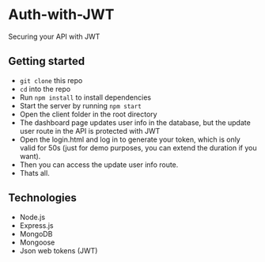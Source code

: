 # Auth-with-JWT
Securing your API with JWT

## Getting started
- `git clone` this repo
- `cd` into the repo
- Run `npm install` to install dependencies
- Start the server by running `npm start`
- Open the client folder in the root directory
- The dashboard page updates user info in the database, but the update user route in the API is protected with JWT
- Open the login.html and log in to generate your token, which is only valid for 50s (just for demo purposes, you can 
extend the duration if you want).
- Then you can access the update user info route.
- Thats all.

## Technologies
- Node.js
- Express.js
- MongoDB
- Mongoose
- Json web tokens (JWT)
